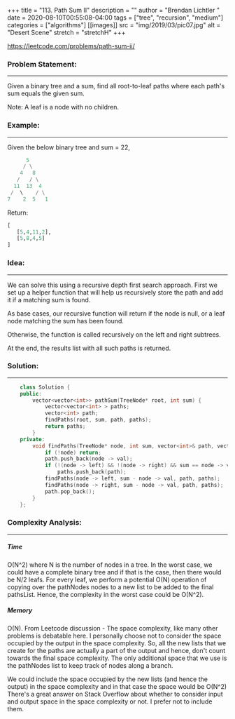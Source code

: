 +++
title = "113. Path Sum II"
description = ""
author = "Brendan Lichtler "
date = 2020-08-10T00:55:08-04:00
tags = ["tree", "recursion", "medium"]
categories = ["algorithms"]
[[images]]
  src = "img/2019/03/pic07.jpg"
  alt = "Desert Scene"
  stretch = "stretchH"
+++


https://leetcode.com/problems/path-sum-ii/


<h3>Problem Statement:</h3>
<hr>
Given a binary tree and a sum, find all root-to-leaf paths where each path's sum equals the given sum.

Note: A leaf is a node with no children.

<h3>Example:</h3>
<hr>
Given the below binary tree and sum = 22,

``` python
      5
     / \
    4   8
   /   / \
  11  13  4
 /  \    / \
7    2  5   1
```

Return: 

```python
[
   [5,4,11,2],
   [5,8,4,5]
]
```

<h3>Idea:</h3>
<hr>
We can solve this using a recursive depth first search approach. First we set up a helper function that will help us recursively store the path and add it if a matching sum is found. 

As base cases, our recursive function will return if the node is null, or a leaf node matching the sum has been found.

Otherwise, the function is called recursively on the left and right subtrees. 

At the end, the results list with all such paths is returned.

<h3>Solution:</h3>
<hr>

``` C++
    class Solution {
    public:
        vector<vector<int>> pathSum(TreeNode* root, int sum) {
            vector<vector<int> > paths;
            vector<int> path;
            findPaths(root, sum, path, paths);
            return paths;  
        }
    private:
        void findPaths(TreeNode* node, int sum, vector<int>& path, vector<vector<int> >& paths) {
            if (!node) return;
            path.push_back(node -> val);
            if (!(node -> left) && !(node -> right) && sum == node -> val)
                paths.push_back(path);
            findPaths(node -> left, sum - node -> val, path, paths);
            findPaths(node -> right, sum - node -> val, path, paths);
            path.pop_back();
        }
    };
```

<h3>Complexity Analysis:</h3>
<hr>

<h5><b>Time</b></h5>
O(N^2) where N is the number of nodes in a tree. In the worst case, we could have a complete binary tree and if that is the case, then there would be N/2 leafs. For every leaf, we perform a potential O(N) operation of copying over the pathNodes nodes to a new list to be added to the final pathsList. Hence, the complexity in the worst case could be O(N^2).

<h5><b>Memory</b></h5>
 O(N). From Leetcode discussion - The space complexity, like many other problems is debatable here. I personally choose not to consider the space occupied by the output in the space complexity. So, all the new lists that we create for the paths are actually a part of the output and hence, don't count towards the final space complexity. The only additional space that we use is the pathNodes list to keep track of nodes along a branch.

We could include the space occupied by the new lists (and hence the output) in the space complexity and in that case the space would be O(N^2) There's a great answer on Stack Overflow about whether to consider input and output space in the space complexity or not. I prefer not to include them.